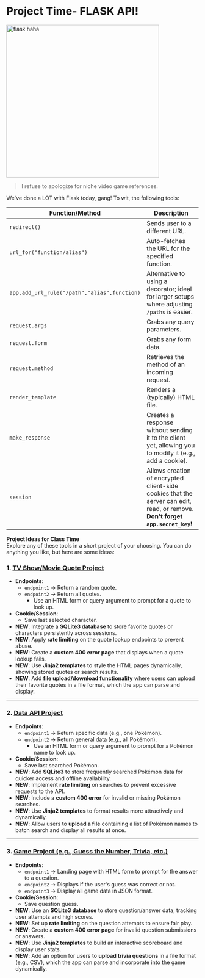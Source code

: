 # Project Time- FLASK API!

<img src="https://github.com/user-attachments/assets/5415c02e-1632-4f71-a971-005278994605" width="400" alt="flask haha">

> I refuse to apologize for niche video game references.

We've done a LOT with Flask today, gang! To wit, the following tools:

| Function/Method | Description |
|-----------------|-------------|
| `redirect()` | Sends user to a different URL. |
| `url_for("function/alias")` | Auto-fetches the URL for the specified function. |
| `app.add_url_rule("/path","alias",function)` | Alternative to using a decorator; ideal for larger setups where adjusting `/paths` is easier. |
| `request.args` | Grabs any query parameters. |
| `request.form` | Grabs any form data. |
| `request.method` | Retrieves the method of an incoming request. |
| `render_template` | Renders a (typically) HTML file. |
| `make_response` | Creates a response without sending it to the client yet, allowing you to modify it (e.g., add a cookie). |
| `session` | Allows creation of encrypted client-side cookies that the server can edit, read, or remove. **Don't forget `app.secret_key`!** |

**Project Ideas for Class Time**  
Explore any of these tools in a short project of your choosing. You can do anything you like, but here are some ideas:

### 1. [TV Show/Movie Quote Project](https://thesimpsonsquoteapi.glitch.me/)
- **Endpoints**:
  - `endpoint1` → Return a random quote.
  - `endpoint2` → Return all quotes.
    - Use an HTML form or query argument to prompt for a quote to look up.
- **Cookie/Session**:
  - Save last selected character.
- **NEW**: Integrate a **SQLite3 database** to store favorite quotes or characters persistently across sessions.
- **NEW**: Apply **rate limiting** on the quote lookup endpoints to prevent abuse.
- **NEW**: Create a **custom 400 error page** that displays when a quote lookup fails.
- **NEW**: Use **Jinja2 templates** to style the HTML pages dynamically, showing stored quotes or search results.
- **NEW**: Add **file upload/download functionality** where users can upload their favorite quotes in a file format, which the app can parse and display.

---

### 2. [Data API Project](https://anapioficeandfire.com/)
- **Endpoints**:
  - `endpoint1` → Return specific data (e.g., one Pokémon).
  - `endpoint2` → Return general data (e.g., all Pokémon).
    - Use an HTML form or query argument to prompt for a Pokémon name to look up.
- **Cookie/Session**:
  - Save last searched Pokémon.
- **NEW**: Add **SQLite3** to store frequently searched Pokémon data for quicker access and offline availability.
- **NEW**: Implement **rate limiting** on searches to prevent excessive requests to the API.
- **NEW**: Include a **custom 400 error** for invalid or missing Pokémon searches.
- **NEW**: Use **Jinja2 templates** to format results more attractively and dynamically.
- **NEW**: Allow users to **upload a file** containing a list of Pokémon names to batch search and display all results at once.

---

### 3. [Game Project (e.g., Guess the Number, Trivia, etc.)](https://opentdb.com/api_config.php)
- **Endpoints**:
  - `endpoint1` → Landing page with HTML form to prompt for the answer to a question.
  - `endpoint2` → Displays if the user's guess was correct or not.
  - `endpoint3` → Display all game data in JSON format.
- **Cookie/Session**:
  - Save question guess.
- **NEW**: Use an **SQLite3 database** to store question/answer data, tracking user attempts and high scores.
- **NEW**: Set up **rate limiting** on the question attempts to ensure fair play.
- **NEW**: Create a **custom 400 error page** for invalid question submissions or answers.
- **NEW**: Use **Jinja2 templates** to build an interactive scoreboard and display user stats.
- **NEW**: Add an option for users to **upload trivia questions** in a file format (e.g., CSV), which the app can parse and incorporate into the game dynamically.
